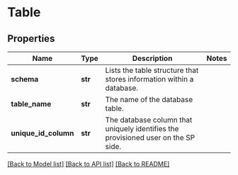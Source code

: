 # Table

## Properties
Name | Type | Description | Notes
------------ | ------------- | ------------- | -------------
**schema** | **str** | Lists the table structure that stores information within a database. | 
**table_name** | **str** | The name of the database table. | 
**unique_id_column** | **str** | The database column that uniquely identifies the provisioned user on the SP side. | 

[[Back to Model list]](../README.md#documentation-for-models) [[Back to API list]](../README.md#documentation-for-api-endpoints) [[Back to README]](../README.md)


